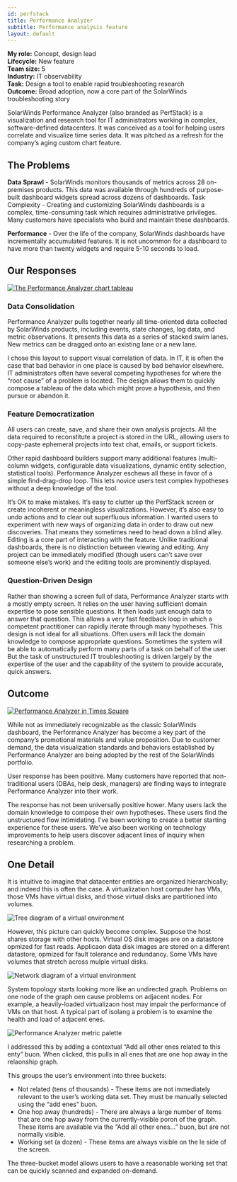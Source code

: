 ```yaml
---
id: perfstack
title: Performance Analyzer
subtitle: Performance analysis feature
layout: default
---
```

**My role:** Concept, design lead  
**Lifecycle:** New feature  
**Team size:** 5  
**Industry:** IT observability  
**Task:** Design a tool to enable rapid troubleshooting research  
**Outcome:** Broad adoption, now a core part of the SolarWinds troubleshooting story

SolarWinds Performance Analyzer (also branded as PerfStack) is a visualization 
and research tool for IT administrators working in complex,
software-defined datacenters. It was conceived as a tool for helping
users correlate and visualize time series data. It was pitched as a refresh
for the company’s aging custom chart feature.

## The Problems

**Data Sprawl** - SolarWinds monitors thousands of metrics across 28
on-premises products. This data was available through hundreds of
purpose-built dashboard widgets spread across dozens of dashboards.
Task Complexity - Creating and customizing SolarWinds dashboards is a
complex, time-consuming task which requires administrative privileges.
Many customers have specialists who build and maintain these
dashboards.

**Performance** - Over the life of the company, SolarWinds dashboards
have incrementally accumulated features. It is not uncommon for a
dashboard to have more than twenty widgets and require 5-10 seconds
to load.

## Our Responses

<a href="../images/perfstack_tableau.png">![The Performance Analyzer chart tableau](../images/perfstack_tableau.png)</a>

### Data Consolidation
Performance Analyzer pulls together nearly all time-oriented data
collected by SolarWinds products, including events, state changes, log
data, and metric observations. It presents this data as a series of stacked
swim lanes. New metrics can be dragged onto an existing lane or a new
lane.

I chose this layout to support visual correlation of data. In IT, it is often
the case that bad behavior in one place is caused by bad behavior
elsewhere. IT administrators often have several competing hypotheses
for where the “root cause” of a problem is located. The design allows
them to quickly compose a tableau of the data which might prove a
hypothesis, and then pursue or abandon it.

### Feature Democratization

All users can create, save, and share their own analysis projects. All the
data required to reconstitute a project is stored in the URL, allowing
users to copy-paste ephemeral projects into text chat, emails, or support
tickets.

Other rapid dashboard builders support many additional features
(multi-column widgets, configurable data visualizations, dynamic entity
selection, statistical tools). Performance Analyzer eschews all these in
favor of a simple find-drag-drop loop. This lets novice users test complex
hypotheses without a deep knowledge of the tool.

It’s OK to make mistakes. It’s easy to clutter up the PerfStack screen or
create incoherent or meaningless visualizations. However, it’s also easy
to undo actions and to clear out superfluous information. I wanted users
to experiment with new ways of organizing data in order to draw out new
discoveries. That means they sometimes need to head down a blind alley.
Editing is a core part of interacting with the feature. Unlike traditional
dashboards, there is no distinction between viewing and editing. Any
project can be immediately modified (though users can’t save over
someone else’s work) and the editing tools are prominently displayed.

### Question-Driven Design

Rather than showing a screen full of data, Performance Analyzer starts
with a mostly empty screen. It relies on the user having sufficient domain
expertise to pose sensible questions. It then loads just enough data to
answer that question. This allows a very fast feedback loop in which a
competent practitioner can rapidly iterate through many hypotheses.
This design is not ideal for all situations. Often users will lack the domain
knowledge to compose appropriate questions. Sometimes the system will
be able to automatically perform many parts of a task on behalf of the
user. But the task of unstructured IT troubleshooting is driven largely by
the expertise of the user and the capability of the system to provide
accurate, quick answers.

## Outcome

<a href="../images/perfstack_times_square.png">![Performance Analyzer in Times Square](../images/perfstack_times_square.png)</a>

While not as immediately recognizable as the classic SolarWinds
dashboard, the Performance Analyzer has become a key part of the
company’s promotional materials and value proposition. Due to
customer demand, the data visualization standards and behaviors
established by Performance Analyzer are being adopted by the rest of
the SolarWinds portfolio.

User response has been positive. Many customers have reported that
non-traditional users (DBAs, help desk, managers) are finding ways to
integrate Performance Analyzer into their work.

The response has not been universally positive hower. Many users lack
the domain knowledge to compose their own hypotheses. These users
find the unstructured flow intimidating. I’ve been working to create a
better starting experience for these users. We’ve also been working on
technology improvements to help users discover adjacent lines of inquiry
when researching a problem.

## One Detail 

It is intuitive to imagine that datacenter entities are organized
hierarchically; and indeed this is often the case. A virtualization host
computer has VMs, those VMs have virtual disks, and those virtual disks
are partitioned into volumes.

![Tree diagram of a virtual environment](../images/perfstack_tree.png)

However, this picture can quickly become complex. Suppose the host
shares storage with other hosts. Virtual OS disk images are on a
datastore opmized for fast reads. Applicaon data disk images are
stored on a different datastore, opmized for fault tolerance and
redundancy. Some VMs have volumes that stretch across mulple
virtual disks.

![Network diagram of a virtual environment](../images/perfstack_graph.png)

System topology starts looking more like an undirected graph.
Problems on one node of the graph oen cause problems on adjacent
nodes. For example, a heavily-loaded virtualizaon host may impair
the performance of VMs on that host. A typical part of isolang a
problem is to examine the health and load of adjacent enes.

![Performance Analyzer metric palette](../images/perfstack_metrics.png)

I addressed this by adding a contextual “Add all other enes related
to this enty” buon. When clicked, this pulls in all enes that are
one hop away in the relaonship graph.

This groups the user’s environment into three buckets:
- Not related (tens of thousands) - These items are not
immediately relevant to the user’s working data set. They must
be manually selected using the “add enes” buon.
- One hop away (hundreds) - There are always a large number
of items that are one hop away from the currently-visible
poron of the graph. These items are available via the “Add all
other enes…” buon, but are not normally visible.
- Working set (a dozen) - These items are always visible on the
le side of the screen.

The three-bucket model allows users to have a reasonable working set
that can be quickly scanned and expanded on-demand.

